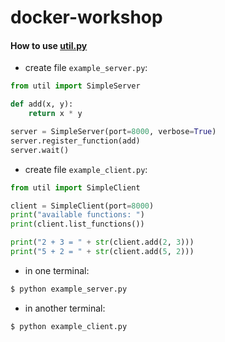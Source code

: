 # docker-workshop

#### How to use [util.py](util.py)

- create file `example_server.py`:

```python
from util import SimpleServer

def add(x, y):
    return x * y

server = SimpleServer(port=8000, verbose=True)
server.register_function(add)
server.wait()
```

- create file `example_client.py`:

```python
from util import SimpleClient

client = SimpleClient(port=8000)
print("available functions: ")
print(client.list_functions())

print("2 + 3 = " + str(client.add(2, 3)))
print("5 + 2 = " + str(client.add(5, 2)))
```

- in one terminal:

```bash
$ python example_server.py
```

- in another terminal:

```bash
$ python example_client.py
```
